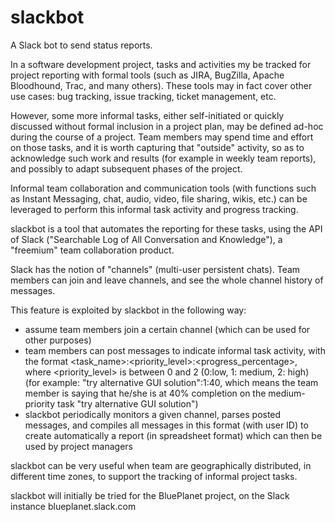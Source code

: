 # slackbot
A Slack bot to send status reports.

In a software development project, tasks and activities my be tracked for project reporting with formal tools (such as JIRA, BugZilla, Apache Bloodhound, Trac, and many others). These tools may in fact cover other use cases: bug tracking, issue tracking, ticket management, etc.

However, some more informal tasks, either self-initiated or quickly discussed without formal inclusion in a project plan, may be defined ad-hoc during the course of a project. Team members may spend time and effort on those tasks, and it is worth capturing that "outside" activity, so as to acknowledge such work and results (for example in weekly team reports), and possibly to adapt subsequent phases of the project.

Informal team collaboration and communication tools (with functions such as Instant Messaging, chat, audio, video, file sharing, wikis, etc.) can be leveraged to perform this informal task activity and progress tracking.

slackbot is a tool that automates the reporting for these tasks, using the API of Slack ("Searchable Log of All Conversation and Knowledge"), a "freemium" team collaboration product.

Slack has the notion of "channels" (multi-user persistent chats). Team members can join and leave channels, and see the whole channel history of messages.

This feature is exploited by slackbot in the following way:
- assume team members join a certain channel (which can be used for other purposes)
- team members can post messages to indicate informal task activity, with the format <task_name>:<priority_level>:<progress_percentage>, where <priority_level> is between 0 and 2 (0:low, 1: medium, 2: high)
(for example: "try alternative GUI solution":1:40, which means the team member is saying that he/she is at 40% completion on the medium-priority task "try alternative GUI solution")
- slackbot periodically monitors a given channel, parses posted messages, and compiles all messages in this format (with user ID) to create automatically a report (in spreadsheet format) which can then be used by project managers

slackbot can be very useful when team are geographically distributed, in different time zones, to support the tracking of informal project tasks.

slackbot will initially be tried for the BluePlanet project, on the Slack instance blueplanet.slack.com

## 
